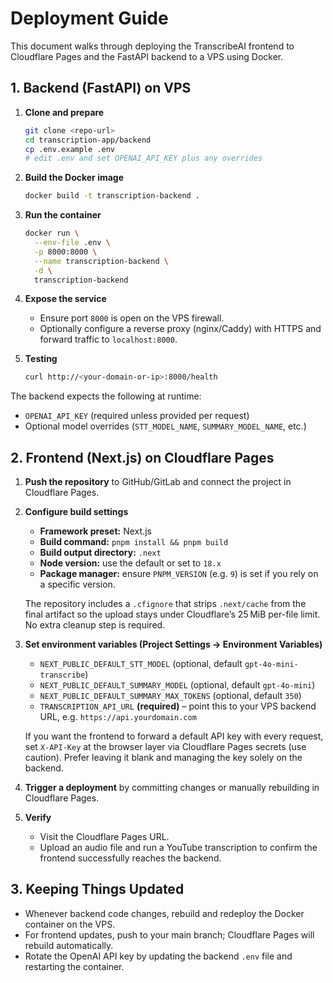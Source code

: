 # Deployment Guide

This document walks through deploying the TranscribeAI frontend to Cloudflare Pages and the FastAPI backend to a VPS using Docker.

## 1. Backend (FastAPI) on VPS

1. **Clone and prepare**
   ```bash
   git clone <repo-url>
   cd transcription-app/backend
   cp .env.example .env
   # edit .env and set OPENAI_API_KEY plus any overrides
   ```

2. **Build the Docker image**
   ```bash
   docker build -t transcription-backend .
   ```

3. **Run the container**
   ```bash
   docker run \
     --env-file .env \
     -p 8000:8000 \
     --name transcription-backend \
     -d \
     transcription-backend
   ```

4. **Expose the service**
   - Ensure port `8000` is open on the VPS firewall.
   - Optionally configure a reverse proxy (nginx/Caddy) with HTTPS and forward traffic to `localhost:8000`.

5. **Testing**
   ```bash
   curl http://<your-domain-or-ip>:8000/health
   ```

The backend expects the following at runtime:
- `OPENAI_API_KEY` (required unless provided per request)
- Optional model overrides (`STT_MODEL_NAME`, `SUMMARY_MODEL_NAME`, etc.)

## 2. Frontend (Next.js) on Cloudflare Pages

1. **Push the repository** to GitHub/GitLab and connect the project in Cloudflare Pages.

2. **Configure build settings**
   - **Framework preset:** Next.js
   - **Build command:** `pnpm install && pnpm build`
   - **Build output directory:** `.next`
   - **Node version:** use the default or set to `18.x`
   - **Package manager:** ensure `PNPM_VERSION` (e.g. `9`) is set if you rely on a specific version.

   The repository includes a `.cfignore` that strips `.next/cache` from the final artifact so the upload stays under Cloudflare’s 25 MiB per-file limit. No extra cleanup step is required.
3. **Set environment variables (Project Settings → Environment Variables)**
   - `NEXT_PUBLIC_DEFAULT_STT_MODEL` (optional, default `gpt-4o-mini-transcribe`)
   - `NEXT_PUBLIC_DEFAULT_SUMMARY_MODEL` (optional, default `gpt-4o-mini`)
   - `NEXT_PUBLIC_DEFAULT_SUMMARY_MAX_TOKENS` (optional, default `350`)
   - `TRANSCRIPTION_API_URL` **(required)** – point this to your VPS backend URL, e.g. `https://api.yourdomain.com`

   If you want the frontend to forward a default API key with every request, set `X-API-Key` at the browser layer via Cloudflare Pages secrets (use caution). Prefer leaving it blank and managing the key solely on the backend.

4. **Trigger a deployment** by committing changes or manually rebuilding in Cloudflare Pages.

5. **Verify**
   - Visit the Cloudflare Pages URL.
   - Upload an audio file and run a YouTube transcription to confirm the frontend successfully reaches the backend.

## 3. Keeping Things Updated

- Whenever backend code changes, rebuild and redeploy the Docker container on the VPS.
- For frontend updates, push to your main branch; Cloudflare Pages will rebuild automatically.
- Rotate the OpenAI API key by updating the backend `.env` file and restarting the container.
